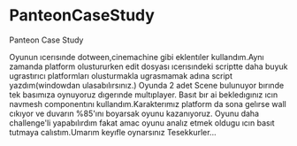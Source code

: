 # PanteonCaseStudy
Panteon Case Study

Oyunun ıcerısınde dotween,cinemachine gibi eklentıler kullandım.Aynı zamanda 
platform olustururken edit dosyası ıcerısındeki scriptte daha buyuk ugrastırıcı 
platformları olusturmakla ugrasmamak adına script yazdım(windowdan ulasabılırsınız.)
Oyunda 2 adet Scene bulunuyor bırınde tek basımıza oynuyoruz dıgerınde multıplayer.
Basıt bır ai bekledıgınız ıcın navmesh componentını kullandım.Karakterımız platform
da sona gelırse wall cıkıyor ve duvarın %85'ını boyarsak oyunu kazanıyoruz.
Oyunu daha challenge'li yapabılırdım fakat amac oyunu analız etmek oldugu ıcın basıt
tutmaya calıstım.Umarım keyıfle oynarsınız Tesekkurler...
